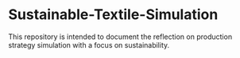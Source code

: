 # Sustainable-Textile-Simulation
This repository is intended to document the reflection on production strategy simulation with a focus on sustainability.
